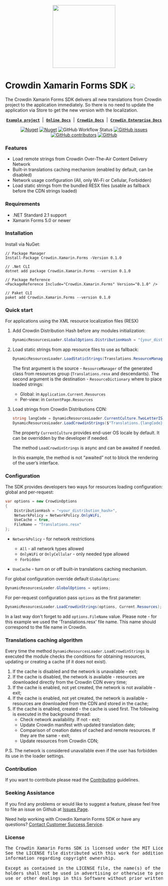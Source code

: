 
[<p align='center'><img src='https://support.crowdin.com/assets/logos/crowdin-dark-symbol.png' data-canonical-src='https://support.crowdin.com/assets/logos/crowdin-dark-symbol.png' width='200' height='200' align='center'/></p>](https://crowdin.com)

# Crowdin Xamarin Forms SDK [<img src="https://img.shields.io/badge/beta-yellow"/>](https://github.com/crowdin/xamarin-sdk)

The Crowdin Xamarin Forms SDK delivers all new translations from Crowdin project to the application immediately. So there is no need to update the application via Store to get the new version with the localization.

<div align="center">

[**`Example project`**](https://github.com/crowdin/xamarin-sdk/tree/main/examples/TestMobileApp) &nbsp;|&nbsp;
[**`Online Docs`**](https://crowdin.github.io/xamarin-sdk/api/Crowdin.Xamarin.Forms.html) &nbsp;|&nbsp;
[**`Crowdin Docs`**](https://support.crowdin.com/content-delivery)  &nbsp;|&nbsp;
[**`Crowdin Enterprise Docs`**](https://support.crowdin.com/enterprise/content-delivery/)

[![Nuget](https://img.shields.io/nuget/v/Crowdin.Xamarin.Forms?cacheSeconds=5000&logo=nuget)](https://www.nuget.org/packages/Crowdin.Xamarin.Forms/)
[![Nuget](https://img.shields.io/nuget/dt/Crowdin.Xamarin.Forms?cacheSeconds=800&logo=nuget)](https://www.nuget.org/packages/Crowdin.Xamarin.Forms/)
![GitHub Workflow Status](https://img.shields.io/github/actions/workflow/status/crowdin/xamarin-sdk/basic.yml?logo=github&branch=main)
[![GitHub issues](https://img.shields.io/github/issues/crowdin/xamarin-sdk?cacheSeconds=9000)](https://github.com/crowdin/xamarin-sdk/issues)
[![GitHub contributors](https://img.shields.io/github/contributors/crowdin/xamarin-sdk?cacheSeconds=9000)](https://github.com/crowdin/xamarin-sdk/graphs/contributors)
[![GitHub](https://img.shields.io/github/license/crowdin/xamarin-sdk?cacheSeconds=20000)](https://github.com/crowdin/xamarin-sdk/blob/master/LICENSE)

</div>

### Features

+ Load remote strings from Crowdin Over-The-Air Content Delivery Network
+ Built-in translations caching mechanism (enabled by default, can be disabled)
+ Network usage configuration (All, only Wi-Fi or Cellular, Forbidden)
+ Load static strings from the bundled RESX files (usable as fallback before the CDN strings loaded)


### Requirements

* .NET Standard 2.1 support
* Xamarin Forms 5.0 or newer

### Installation

Install via NuGet:

```
// Package Manager
Install-Package Crowdin.Xamarin.Forms -Version 0.1.0

// .Net CLI
dotnet add package Crowdin.Xamarin.Forms --version 0.1.0

// Package Reference
<PackageReference Include="Crowdin.Xamarin.Forms" Version="0.1.0" />

// Paket CLI
paket add Crowdin.Xamarin.Forms --version 0.1.0
```

### Quick start

For applications using the XML resource localization files (RESX)

1) Add Crowdin Distribution Hash before any modules initialization:

    ```C#
    DynamicResourcesLoader.GlobalOptions.DistributionHash = "{your_distribution_hash}";
    ```

2) Load static strings from app resource files to use as fallback:

    ```C#
    DynamicResourcesLoader.LoadStaticStrings(Translations.ResourceManager, Current.Resources);
    ```

    The first argument is the source - `ResourceManager` of the generated class from resources group (`Translations.resx` and descendants).
    The second argument is the destination - `ResourceDictionary` where to place loaded strings:

    * Global: in `Application.Current.Resources`
    * Per-view: in `ContentPage.Resources`

3) Load strings from Crowdin Distributions CDN:

    ```C#
    string langCode = DynamicResourcesLoader.CurrentCulture.TwoLetterISOLanguageName;
    DynamicResourcesLoader.LoadCrowdinStrings($"Translations.{langCode}.resx", Current.Resources);
    ```

    The property `CurrentCulture` provides end-user OS locale by default.
    It can be overridden by the developer if needed.

    The method `LoadCrowdinStrings` is async and can be awaited if needed.

    In this example, the method is not “awaited” not to block the rendering of the user’s interface.

### Configuration

The SDK provides developers two ways for resources loading configuration: global and per-request:

```C#
var options = new CrowdinOptions
{
    DistributionHash = "<your_distribution_hash>",
    NetworkPolicy = NetworkPolicy.OnlyWiFi,
    UseCache = true,
    FileName = "Translations.resx"
};
```

+ `NetworkPolicy` - for network restrictions
  + `All` - all network types allowed
  + `OnlyWiFi` or `OnlyCellular` - only needed type allowed
  + `Forbidden`

+ `UseCache` - turn on or off built-in translations caching mechanism.

For global configuration override default `GlobalOptions`:

```C#
DynamicResourcesLoader.GlobalOptions = options;
```

For per-request configuration pass `options` as the first parameter:

```C#
DynamicResourcesLoader.LoadCrowdinStrings(options, Current.Resources);
```

In a last way don't forget to add `options.FileName` value. Please note - for this example we used the 'Translations.resx' file name. This name should correspond to the file name in Crowdin.

### Translations caching algorithm

Every time the method `DynamicResourcesLoader.LoadCrowdinStrings` is executed the module checks the conditions for obtaining resources, updating or creating a cache (if it does not exist).

1) If the cache is disabled and the network is unavailable - exit;
2) If the cache is disabled, the network is available - resources are downloaded directly from the Crowdin CDN every time;
3) If the cache is enabled, not yet created, the network is not available - exit;
4) If the cache is enabled, not yet created, the network is available - resources are downloaded from the CDN and stored in the cache;
5) If the cache is enabled, created - the cache is used first. The following is executed in the background thread:
    * Check network availability. If not - exit;
    * Update Crowdin manifest with updated translation date;
    * Comparison of creation dates of cached and remote resources. If they are the same - exit;
    * Update resources from Crowdin CDN;

P.S. The network is considered unavailable even if the user has forbidden its use in the loader settings.

### Contribution

If you want to contribute please read the [Contributing](CONTRIBUTING.md) guidelines.

### Seeking Assistance
If you find any problems or would like to suggest a feature, please feel free to file an issue on Github at [Issues Page](https://github.com/crowdin/xamarin-sdk/issues).

Need help working with Crowdin Xamarin Forms SDK or have any questions?
[Contact Customer Success Service](https://crowdin.com/contacts).

### License
<pre>
The Crowdin Xamarin Forms SDK is licensed under the MIT License.
See the LICENSE file distributed with this work for additional
information regarding copyright ownership.

Except as contained in the LICENSE file, the name(s) of the above copyright
holders shall not be used in advertising or otherwise to promote the sale,
use or other dealings in this Software without prior written authorization.
</pre>
